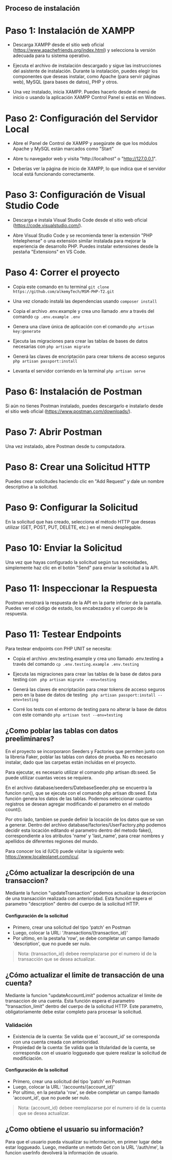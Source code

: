 ## Proceso de instalación


# Paso 1: Instalación de XAMPP

- Descarga XAMPP desde el sitio web oficial (https://www.apachefriends.org/index.html) y selecciona la versión adecuada para tu sistema operativo.

- Ejecuta el archivo de instalación descargado y sigue las instrucciones del asistente de instalación. Durante la instalación, puedes elegir los componentes que deseas instalar, como Apache (para servir páginas web), MySQL (para bases de datos), PHP y otros.

- Una vez instalado, inicia XAMPP. Puedes hacerlo desde el menú de inicio o usando la aplicación XAMPP Control Panel si estás en Windows. 

# Paso 2: Configuración del Servidor Local

- Abre el Panel de Control de XAMPP y asegúrate de que los módulos Apache y MySQL están marcados como "Start"

- Abre tu navegador web y visita "http://localhost" o "http://127.0.0.1".

- Deberías ver la página de inicio de XAMPP, lo que indica que el servidor local está funcionando correctamente.

# Paso 3: Configuración de Visual Studio Code

- Descarga e instala Visual Studio Code desde el sitio web oficial (https://code.visualstudio.com/).

- Abre Visual Studio Code y se recomienda tener la extensión "PHP Intelephense" o una extensión similar instalada para mejorar la experiencia de desarrollo PHP. Puedes instalar extensiones desde la pestaña "Extensions" en VS Code.

# Paso 4: Correr el proyecto

- Copia este comando en tu terminal ``` git clone https://github.com/alkemyTech/MSM-PHP-T2.git ```

- Una vez clonado instalá las dependencias usando ``` composer install ```

- Copia el archivo .env.example y crea uno llamado .env a través del comando ``` cp .env.example .env ```

- Genera una clave única de aplicación con el comando ``` php artisan key:generate ```

- Ejecuta las migraciones para crear las tablas de bases de datos necesarias con ``` php artisan migrate ```

- Generá las claves de encriptación para crear tokens de acceso seguros ``` php artisan passport:install ```

- Levanta el servidor corriendo en la terminal  ``` php artisan serve ```

# Paso 6: Instalación de Postman

Si aún no tienes Postman instalado, puedes descargarlo e instalarlo desde el sitio web oficial (https://www.postman.com/downloads/).

# Paso 7: Abrir Postman

Una vez instalado, abre Postman desde tu computadora.

# Paso 8: Crear una Solicitud HTTP

Puedes crear solicitudes haciendo clic en "Add Request" y dale un nombre descriptivo a la solicitud.

# Paso 9: Configurar la Solicitud

En la solicitud que has creado, selecciona el método HTTP que deseas utilizar (GET, POST, PUT, DELETE, etc.) en el menú desplegable.

# Paso 10: Enviar la Solicitud

Una vez que hayas configurado la solicitud según tus necesidades, simplemente haz clic en el botón "Send" para enviar la solicitud a la API.

# Paso 11: Inspeccionar la Respuesta

Postman mostrará la respuesta de la API en la parte inferior de la pantalla. Puedes ver el código de estado, los encabezados y el cuerpo de la respuesta.

# Paso 11: Testear Endpoints

Para testear endpoints con PHP UNIT se necesita:

- Copia el archivo .env.testing.example y crea uno llamado .env.testing a través del comando ``` cp .env.testing.example .env.testing ```

- Ejecuta las migraciones para crear las tablas de la base de datos para testing  con ``` php artisan migrate --env=testing```

- Generá las claves de encriptación para crear tokens de acceso seguros pero en la base de datos de testing ``` php artisan passport:install --env=testing```

- Corré los tests con el entorno de testing para no alterar la base de datos con este comando ``` php artisan test --env=testing ```

## ¿Como poblar las tablas con datos preeliminares?
En el proyecto se incorporaron Seeders y Factories que permiten junto con la libreria Faker, poblar las tablas con datos de prueba.
No es necesario instalar, dado que las carpetas están incluidas en el proyecto.

Para ejecutar, es necesario utilizar el comando php artisan db:seed. Se puede utilizar cuantas veces se requiera.

En el archivo database/seeders/DatebaseSeeder.php se encuentra la funcion run(), que se ejecuta con el comando php artisan db:seed. Esta función genera los datos de las tablas. Podemos seleccionar cuantos registros se desean agregar modificando el parametro en el metodo count().

Por otro lado, tambien se puede definir la locación de los datos que se van a generar. Dentro del archivo database/factories/UserFactory.php podemos decidir esta locación editando el parametro dentro del metodo fake(), correspondiente a los atributos 'name' y 'last_name', para crear nombres y apellidos de diferentes regiones del mundo.

Para conocer los id (UCI) puede visitar la siguiente web: https://www.localeplanet.com/icu/.

## ¿Cómo actualizar la descripción de una transaccion?

Mediante la funcion "updateTransaction" podemos actualizar la descripcion de una transacción realizada con anterioridad. 
Esta función espera el parametro "descrption" dentro del cuerpo de la solicitud HTTP.

#### Configuración de la solicitud

- Primero, crear una solicitud del tipo 'patch' en Postman
- Luego, colocar la URL: '/transactions/{transaction_id}'
- Por ultimo, en la pestaña 'row', se debe completar un campo llamado 'description', que no puede ser nulo.

> Nota: {transaction_id} debee reemplazarse por el numero id de la transacción que se desea actualizar.

## ¿Cómo actualizar el limite de transacción de una cuenta?

Mediante la funcion "updateAccountLimit" podemos actualizar el limite de transaccion de una cuenta. 
Esta función espera el parametro "transaction_limit" dentro del cuerpo de la solicitud HTTP. Este parametro, obligatoriamente debe estar completo para procesar la solicitud.

### Validación

- Existencia de la cuenta: Se valida que el 'account_id' se corresponda con una cuenta creada con anterioridad.
- Propiedad de la cuenta: Se valida que la titularidad de la cuenta, se corresponda con el usuario loggueado que quiere realizar la solicitud de modificiación.

#### Configuración de la solicitud

- Primero, crear una solicitud del tipo 'patch' en Postman
- Luego, colocar la URL: '/accounts/{account_id}'
- Por ultimo, en la pestaña 'row', se debe completar un campo llamado 'account_id', que no puede ser nulo.

> Nota: {account_id} debee reemplazarse por el numero id de la cuenta que se desea actualizar.

## ¿Como obtiene el usuario su información?

Para que el usuario pueda visualizar su informacion, en primer lugar debe estar loggueado.
Luego, mediante un metodo Get con la URL '/auth/me', la funcion userInfo devolverá la información de usuario.
